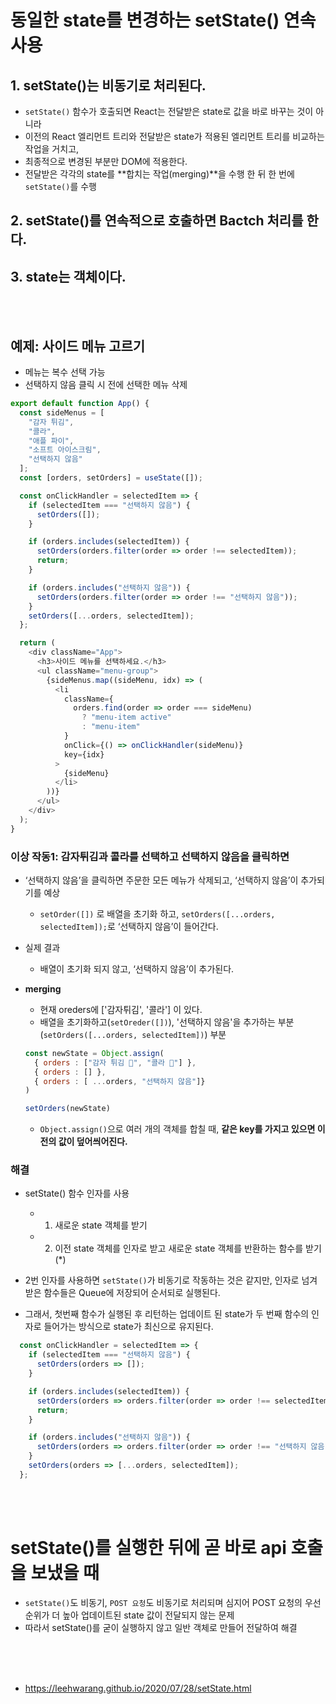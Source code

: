 # 동일한 state를 변경하는 setState() 연속 사용 
## 1. setState()는 비동기로 처리된다.
- `setState()` 함수가 호출되면 React는 전달받은 state로 값을 바로 바꾸는 것이 아니라 
- 이전의 React 엘리먼트 트리와 전달받은 state가 적용된 엘리먼트 트리를 비교하는 작업을 거치고, 
- 최종적으로 변경된 부분만 DOM에 적용한다.
- 전달받은 각각의 state를 **합치는 작업(merging)**을 수행 한 뒤 한 번에 `setState()`를 수행

## 2. setState()를 연속적으로 호출하면 Bactch 처리를 한다.
## 3. state는 객체이다.
<br><br>

## 예제: 사이드 메뉴 고르기
- 메뉴는 복수 선택 가능
- 선택하지 않음 클릭 시 전에 선택한 메뉴 삭제

```js
export default function App() {
  const sideMenus = [
    "감자 튀김",
    "콜라",
    "애플 파이",
    "소프트 아이스크림",
    "선택하지 않음"
  ];
  const [orders, setOrders] = useState([]);

  const onClickHandler = selectedItem => {
    if (selectedItem === "선택하지 않음") {
      setOrders([]);
    }

    if (orders.includes(selectedItem)) {
      setOrders(orders.filter(order => order !== selectedItem));
      return;
    }

    if (orders.includes("선택하지 않음")) {
      setOrders(orders.filter(order => order !== "선택하지 않음"));
    }
    setOrders([...orders, selectedItem]);
  };

  return (
    <div className="App">
      <h3>사이드 메뉴를 선택하세요.</h3>
      <ul className="menu-group">
        {sideMenus.map((sideMenu, idx) => (
          <li
            className={
              orders.find(order => order === sideMenu)
                ? "menu-item active"
                : "menu-item"
            }
            onClick={() => onClickHandler(sideMenu)}
            key={idx}
          >
            {sideMenu}
          </li>
        ))}
      </ul>
    </div>
  );
}
```

### 이상 작동1: 감자튀김과 콜라를 선택하고 선택하지 않음을 클릭하면
- ‘선택하지 않음’을 클릭하면 주문한 모든 메뉴가 삭제되고, ‘선택하지 않음’이 추가되기를 예상
  - `setOrder([])` 로 배열을 초기화 하고, `setOrders([...orders, selectedItem]);`로 ‘선택하지 않음’이 들어간다.

- 실제 결과
  - 배열이 초기화 되지 않고, ‘선택하지 않음’이 추가된다.


- **merging**
  - 현재 oreders에 ['감자튀김', '콜라'] 이 있다.
  - 배열을 초기화하고(`setOreder([])`), '선택하지 않음'을 추가하는 부분(`setOrders([...orders, selectedItem])`) 부분
  ```js
  const newState = Object.assign(
    { orders : ["감자 튀김 🍟", "콜라 🥤"] },
    { orders : [] },
    { orders : [ ...orders, "선택하지 않음"]}
  )

  setOrders(newState)
  ```
  - `Object.assign()`으로 여러 개의 객체를 합칠 때, **같은 key를 가지고 있으면 이전의 값이 덮어씌어진다.**

### 해결
- setState() 함수 인자를 사용
  - 1) 새로운 state 객체를 받기
  - 2) 이전 state 객체를 인자로 받고 새로운 state 객체를 반환하는 함수를 받기 (*)

- 2번 인자를 사용하면 `setState()`가 비동기로 작동하는 것은 같지만, 인자로 넘겨 받은 함수들은 Queue에 저장되어 순서되로 실행된다.
- 그래서, 첫번째 함수가 실행된 후 리턴하는 업데이트 된 state가 두 번째 함수의 인자로 들어가는 방식으로 state가 최신으로 유지된다.
```js
  const onClickHandler = selectedItem => {
    if (selectedItem === "선택하지 않음") {
      setOrders(orders => []);
    }

    if (orders.includes(selectedItem)) {
      setOrders(orders => orders.filter(order => order !== selectedItem));
      return;
    }

    if (orders.includes("선택하지 않음")) {
      setOrders(orders => orders.filter(order => order !== "선택하지 않음"));
    }
    setOrders(orders => [...orders, selectedItem]);
  };
```


<br><br>
# setState()를 실행한 뒤에 곧 바로 api 호출을 보냈을 때
- `setState()`도 비동기, `POST 요청`도 비동기로 처리되며 심지어 POST 요청의 우선 순위가 더 높아 업데이트된 state 값이 전달되지 않는 문제
- 따라서 setState()를 굳이 실행하지 않고 일반 객체로 만들어 전달하여 해결


<br><br><br>
- https://leehwarang.github.io/2020/07/28/setState.html
